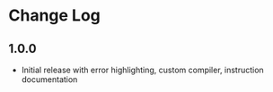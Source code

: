 # Change Log

## 1.0.0
- Initial release with error highlighting, custom compiler, instruction documentation
